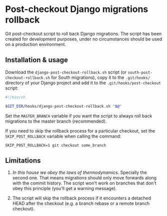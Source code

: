 # Post-checkout Django migrations rollback

Git post-checkout script to roll back Django migrations. The script has been created for development purposes, under no circumstances should be used on a production environment.

## Installation & usage

Download the `django-post-checkout-rollback.sh` script (or `south-post-checkout-rollback.sh` for South migrations), copy it to the `.git/hooks/` directory of your Django project and add it to the `.git/hooks/post-checkout` script:

```bash
#!/bin/sh

$GIT_DIR/hooks/django-post-checkout-rollback.sh "$@"
```

Set the `MASTER_BRANCH` variable if you want the script to always roll back migrations to the master branch (recommended).

If you need to skip the rollback process for a particular checkout, set the `SKIP_POST_ROLLBACK` variable when calling the command:

`SKIP_POST_ROLLBACK=1 git checkout some_branch`

## Limitations

1. *In this house we obey the laws of thermodynamics*. Specially the second one. That means migrations should only move forwards along with the commit history. The script won't work on branches that don't obey this principle (you'll get a warning message).

2. The script will skip the rollback process if it encounters a detached HEAD after the checkout (e.g. a branch rebase or a remote branch checkout).
